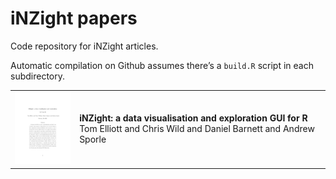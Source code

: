 
# iNZight papers

Code repository for iNZight articles.

Automatic compilation on Github assumes there’s a `build.R` script in
each subdirectory.

<table>

<tr>

<td>

<img src='figure/2021_jss.png' width='100'>

</td>

<td>

<strong>iNZight: a data visualisation and exploration GUI for
R</strong><br>Tom Elliott and Chris Wild and Daniel Barnett and Andrew
Sporle

</td>

</tr>

</table>
